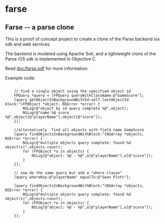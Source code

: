 farse
=====

## Farse -- a parse clone

This is a proof of concept project to create a clone of the Parse backend ios sdk  and web services.

The backend is modeled using Apache Solr, and a lightweight clone of the Parse iOS sdk is implemented in Objective C. 

Read [doc/farse.pdf](https://github.com/ralph-e-boy/farse/blob/master/doc/Farse.pdf?raw=true) for more information.

Example code:

```objc

    // find a single object using the specified object id
    FPQuery *query = [FPQuery queryWithClassName:@"GameScore"];
    [query getObjectInBackgroundWithId:self.lastObjectId block:^(FPObject *object, NSError *error) {
        NSLog(@"object by id query complete %@",object);
        NSLog(@"name %@ score %@",object[@"playerName"],object[@"score"]);
    }];
   
    //alternatively  find all objects with field name GameScore
    [query findObjectsInBackgroundWithBlock:^(NSArray *objects, NSError *error) {
        NSLog(@"multiple objects query complete: found %d object(s)",objects.count);
        for (FPObject *o in objects) {
            NSLog(@"object: %@ - %@",o[@"playerName"],o[@"score"]);
        }
    }];
   
    // now do the same query but add a "where clause"
    [query whereKey:@"playerName" equalTo:@"Sean Plott"];
   
    [query findObjectsInBackgroundWithBlock:^(NSArray *objects, NSError *error) {
        NSLog(@"multiple objects query complete: found %d object(s)",objects.count);
        for (FPObject *o in objects) {
            NSLog(@"object: %@ - %@",o[@"playerName"],o[@"score"]);
        }
    }];

```

